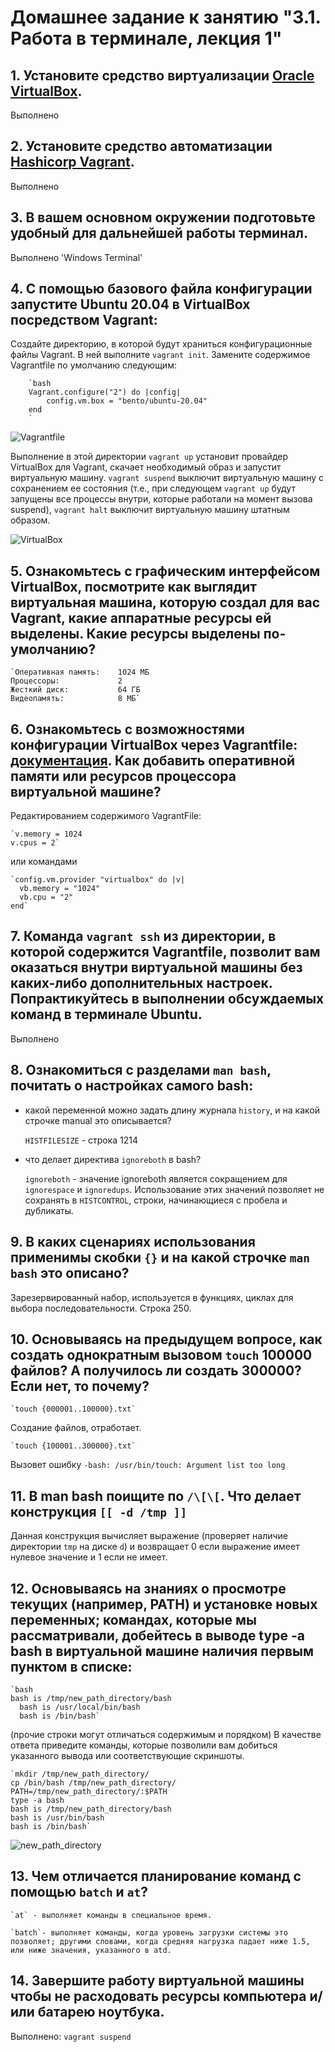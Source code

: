 # Домашнее задание к занятию "3.1. Работа в терминале, лекция 1"

## 1. Установите средство виртуализации [Oracle VirtualBox](https://www.virtualbox.org/).
Выполнено
## 2. Установите средство автоматизации [Hashicorp Vagrant](https://www.vagrantup.com/).
Выполнено
## 3. В вашем основном окружении подготовьте удобный для дальнейшей работы терминал.
Выполнено 'Windows Terminal'
## 4. С помощью базового файла конфигурации запустите Ubuntu 20.04 в VirtualBox посредством Vagrant:
	
  Создайте директорию, в которой будут храниться конфигурационные файлы Vagrant. В ней выполните `vagrant init`. Замените содержимое Vagrantfile по умолчанию следующим:

		`bash
		Vagrant.configure("2") do |config|
			config.vm.box = "bento/ubuntu-20.04"
		end
		`
![Vagrantfile](https://user-images.githubusercontent.com/92984527/141798882-e4171272-77a3-4bd8-ae8b-3dfc3f2bf646.png)


Выполнение в этой директории `vagrant up` установит провайдер VirtualBox для Vagrant, скачает необходимый образ и запустит виртуальную машину.
`vagrant suspend` выключит виртуальную машину с сохранением ее состояния (т.е., при следующем `vagrant up` будут запущены все процессы внутри, которые работали на момент вызова suspend), `vagrant halt` выключит виртуальную машину штатным образом.
 
 ![VirtualBox](https://user-images.githubusercontent.com/92984527/141799728-4953cd90-519b-4f67-a67b-5be783bc08f1.png)


## 5. Ознакомьтесь с графическим интерфейсом VirtualBox, посмотрите как выглядит виртуальная машина, которую создал для вас Vagrant, какие аппаратные ресурсы ей выделены. Какие ресурсы выделены по-умолчанию?

    `Оперативная память: 	1024 МБ
    Процессоры:         	2
    Жесткий диск:       	64 ГБ
    Видеопамять:         	8 МБ`

## 6. Ознакомьтесь с возможностями конфигурации VirtualBox через Vagrantfile: [документация](https://www.vagrantup.com/docs/providers/virtualbox/configuration.html). Как добавить оперативной памяти или ресурсов процессора виртуальной машине?

Редактированием содержимого VagrantFile:

    `v.memory = 1024
    v.cpus = 2`
    
или командами

    `config.vm.provider "virtualbox" do |v|
      vb.memory = "1024"
      vb.cpu = "2"
    end`
   
## 7. Команда `vagrant ssh` из директории, в которой содержится Vagrantfile, позволит вам оказаться внутри виртуальной машины без каких-либо дополнительных настроек. Попрактикуйтесь в выполнении обсуждаемых команд в терминале Ubuntu.
Выполнено

## 8. Ознакомиться с разделами `man bash`, почитать о настройках самого bash:
* какой переменной можно задать длину журнала `history`, и на какой строчке manual это описывается?

    `HISTFILESIZE` - строка 1214

* что делает директива `ignoreboth` в bash?

    `ignoreboth` - значение ignoreboth является сокращением для `ignorespace` и `ignoredups`. Использование этих значений позволяет не сохранять в `HISTCONTROL`, строки, начинающиеся с пробела и дубликаты.

## 9. В каких сценариях использования применимы скобки `{}` и на какой строчке `man bash` это описано?

Зарезервированный набор, используется в функциях, циклах для выбора последовательности.
Строка 250.

## 10. Основываясь на предыдущем вопросе, как создать однократным вызовом `touch` 100000 файлов? А получилось ли создать 300000? Если нет, то почему?

    `touch {000001..100000}.txt`
Создание файлов, отработает.
    
    `touch {100001..300000}.txt`
Вызовет ошибку `-bash: /usr/bin/touch: Argument list too long`

## 11. В man bash поищите по `/\[\[`. Что делает конструкция `[[ -d /tmp ]]`
Данная конструкция вычисляет выражение (проверяет наличие директории `tmp` на диске `d`) и возвращает 0 если выражение имеет нулевое значение и 1 если не имеет. 

## 12. Основываясь на знаниях о просмотре текущих (например, PATH) и установке новых переменных; командах, которые мы рассматривали, добейтесь в выводе type -a bash в виртуальной машине наличия первым пунктом в списке:

  	`bash
    bash is /tmp/new_path_directory/bash
	  bash is /usr/local/bin/bash
	  bash is /bin/bash`

(прочие строки могут отличаться содержимым и порядком)
В качестве ответа приведите команды, которые позволили вам добиться указанного вывода или соответствующие скриншоты.
    
    `mkdir /tmp/new_path_directory/
    cp /bin/bash /tmp/new_path_directory/
    PATH=/tmp/new_path_directory/:$PATH
    type -a bash
    bash is /tmp/new_path_directory/bash
    bash is /usr/bin/bash
    bash is /bin/bash`
    
 ![new_path_directory](https://user-images.githubusercontent.com/92984527/141818201-4d23237e-0737-4dfd-8836-9fa871abcf7a.png)

## 13. Чем отличается планирование команд с помощью `batch` и `at`?

    `at` - выполняет команды в специальное время.

    `batch`- выполняет команды, когда уровень загрузки системы это позволяет; другими словами, когда средняя нагрузка падает ниже 1.5, или ниже значения, указанного в atd.

## 14. Завершите работу виртуальной машины чтобы не расходовать ресурсы компьютера и/или батарею ноутбука.
Выполнено: `vagrant suspend`
